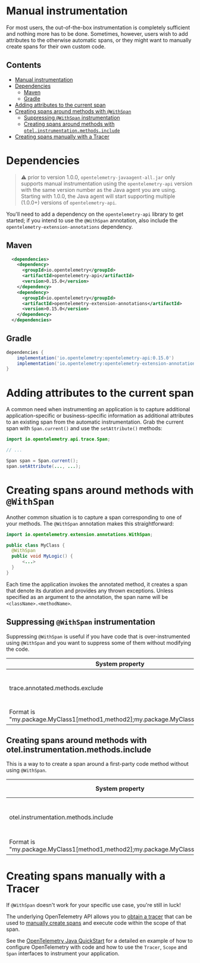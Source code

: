 # Manual instrumentation

For most users, the out-of-the-box instrumentation is completely sufficient and nothing more has to
be done.  Sometimes, however, users wish to add attributes to the otherwise automatic spans,
or they might want to manually create spans for their own custom code.

## Contents

- [Manual instrumentation](#manual-instrumentation)
- [Dependencies](#dependencies)
  * [Maven](#maven)
  * [Gradle](#gradle)
- [Adding attributes to the current span](#adding-attributes-to-the-current-span)
- [Creating spans around methods with `@WithSpan`](#creating-spans-around-methods-with---withspan-)
  * [Suppressing `@WithSpan` instrumentation](#suppressing---withspan--instrumentation)
  * [Creating spans around methods with `otel.instrumentation.methods.include`](#creating-spans-around-methods-with-otelinstrumentationmethodsinclude)
- [Creating spans manually with a Tracer](#creating-spans-manually-with-a-tracer)

# Dependencies

> :warning: prior to version 1.0.0, `opentelemetry-javaagent-all.jar`
only supports manual instrumentation using the `opentelemetry-api` version with the same version
number as the Java agent you are using. Starting with 1.0.0, the Java agent will start supporting
multiple (1.0.0+) versions of `opentelemetry-api`.

You'll need to add a dependency on the `opentelemetry-api` library to get started; if you intend to
use the `@WithSpan` annotation, also include the `opentelemetry-extension-annotations` dependency.

## Maven

```xml
  <dependencies>
    <dependency>
      <groupId>io.opentelemetry</groupId>
      <artifactId>opentelemetry-api</artifactId>
      <version>0.15.0</version>
    </dependency>
    <dependency>
      <groupId>io.opentelemetry</groupId>
      <artifactId>opentelemetry-extension-annotations</artifactId>
      <version>0.15.0</version>
    </dependency>
  </dependencies>
```

## Gradle

```groovy
dependencies {
    implementation('io.opentelemetry:opentelemetry-api:0.15.0')
    implementation('io.opentelemetry:opentelemetry-extension-annotations:0.15.0')
}
```

# Adding attributes to the current span

A common need when instrumenting an application is to capture additional application-specific or
business-specific information as additional attributes to an existing span from the automatic
instrumentation. Grab the current span with `Span.current()` and use the `setAttribute()`
methods:

```java
import io.opentelemetry.api.trace.Span;

// ...

Span span = Span.current();
span.setAttribute(..., ...);
```

# Creating spans around methods with `@WithSpan`

Another common situation is to capture a span corresponding to one of your methods. The
`@WithSpan` annotation makes this straightforward:

```java
import io.opentelemetry.extension.annotations.WithSpan;

public class MyClass {
  @WithSpan
  public void MyLogic() {
      <...>
  }
}
```

Each time the application invokes the annotated method, it creates a span that denote its duration
and provides any thrown exceptions. Unless specified as an argument to the annotation, the span name
will be `<className>.<methodName>`.

## Suppressing `@WithSpan` instrumentation

Suppressing `@WithSpan` is useful if you have code that is over-instrumented using `@WithSpan`
and you want to suppress some of them without modifying the code.

| System property                 | Environment variable            | Purpose                                                                                                                                  |
|---------------------------------|---------------------------------|------------------------------------------------------------------------------------------------------------------------------------------|
| trace.annotated.methods.exclude | TRACE_ANNOTATED_METHODS_EXCLUDE | Suppress `@WithSpan` instrumentation for specific methods.
Format is "my.package.MyClass1[method1,method2];my.package.MyClass2[method3]" |

## Creating spans around methods with otel.instrumentation.methods.include
This is a way to to create a span around a first-party code method without using `@WithSpan`.

| System property                 | Environment variable            | Purpose                                                                                                                                  |
|---------------------------------|---------------------------------|------------------------------------------------------------------------------------------------------------------------------------------|
| otel.instrumentation.methods.include |                                 | Add instrumentation for specific methods in lieu of `@WithSpan`.
Format is "my.package.MyClass1[method1,method2];my.package.MyClass2[method3]" |

# Creating spans manually with a Tracer

If `@WithSpan` doesn't work for your specific use case, you're still in luck!

The underlying OpenTelemetry API allows you to [obtain a tracer](https://github.com/open-telemetry/opentelemetry-java/blob/main/QUICKSTART.md#tracing)
that can be used to [manually create spans](https://github.com/open-telemetry/opentelemetry-java/blob/main/QUICKSTART.md#create-a-basic-span)
and execute code within the scope of that span.

See the [OpenTelemetry Java
QuickStart](https://github.com/open-telemetry/opentelemetry-java/blob/master/QUICKSTART.md#tracing)
for a detailed en example of how to configure OpenTelemetry with code and 
how to use the `Tracer`, `Scope` and `Span` interfaces to
instrument your application.

